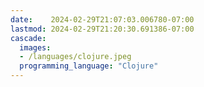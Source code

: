```yaml
---
date:    2024-02-29T21:07:03.006780-07:00
lastmod: 2024-02-29T21:20:30.691386-07:00
cascade:
  images:
  - /languages/clojure.jpeg
  programming_language: "Clojure"
---
```

